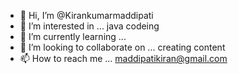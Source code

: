 - 👋 Hi, I’m @Kirankumarmaddipati
- 👀 I’m interested in ... java codeing 
- 🌱 I’m currently learning ...
- 💞️ I’m looking to collaborate on ... creating content 
- 📫 How to reach me ... maddipatikiran@gmail.com

<!---
Kirankumarmaddipati/Kirankumarmaddipati is a ✨ special ✨ repository because its `README.md` (this file) appears on your GitHub profile.
You can click the Preview link to take a look at your changes.
--->
